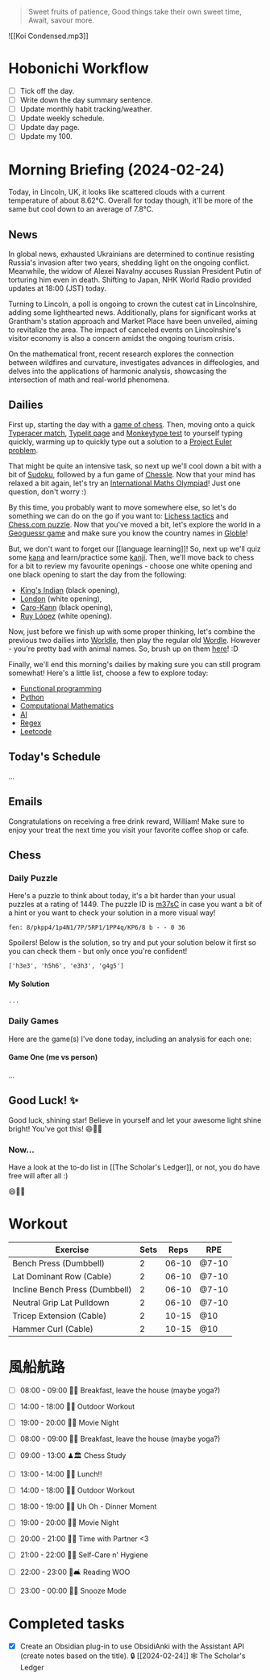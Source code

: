 > Sweet fruits of patience,
> Good things take their own sweet time,
> Await, savour more.

![[Koi Condensed.mp3]]

# Hobonichi Workflow

- [ ] Tick off the day.
- [ ] Write down the day summary sentence.
- [ ] Update monthly habit tracking/weather.
- [ ] Update weekly schedule.
- [ ] Update day page.
- [ ] Update my 100.

# Morning Briefing (2024-02-24)

Today, in Lincoln, UK, it looks like scattered clouds with a current temperature of about 8.62°C. Overall for today though, it'll be more of the same but cool down to an average of 7.8°C.

## News

In global news, exhausted Ukrainians are determined to continue resisting Russia's invasion after two years, shedding light on the ongoing conflict. Meanwhile, the widow of Alexei Navalny accuses Russian President Putin of torturing him even in death. Shifting to Japan, NHK World Radio provided updates at 18:00 (JST) today.

Turning to Lincoln, a poll is ongoing to crown the cutest cat in Lincolnshire, adding some lighthearted news. Additionally, plans for significant works at Grantham's station approach and Market Place have been unveiled, aiming to revitalize the area. The impact of canceled events on Lincolnshire's visitor economy is also a concern amidst the ongoing tourism crisis.

On the mathematical front, recent research explores the connection between wildfires and curvature, investigates advances in diffeologies, and delves into the applications of harmonic analysis, showcasing the intersection of math and real-world phenomena.

## Dailies

First up, starting the day with a [game of chess](https://www.chess.com/play/online). Then, moving onto a quick [Typeracer match](https://play.typeracer.com), [Typelit page](https://www.typelit.io/typing-console/Metamorphosis) and [Monkeytype test](https://monkeytype.com) to yourself typing quickly, warming up to quickly type out a solution to a [Project Euler problem](https://projecteuler.net/archives).

That might be quite an intensive task, so next up we'll cool down a bit with a bit of [Sudoku](https://www.dailysudoku.com/sudoku/play.shtml?today=1), followed by a fun game of [Chessle](https://jackli.gg/chessle/). Now that your mind has relaxed a bit again, let's try an [International Maths Olympiad](obsidian://open?vault=content&file=IMO%20Questions%2Fmds%2Fmds)! Just one question, don't worry :)

By this time, you probably want to move somewhere else, so let's do something we can do on the go if you want to: [Lichess tactics](https://lichess.org/study/topic/Tactics/hot) and [Chess.com puzzle](https://www.chess.com/puzzles). Now that you've moved a bit, let's explore the world in a [Geoguessr game](https://www.geoguessr.com) and make sure you know the country names in [Globle](https://globle-game.com)!

But, we don't want to forget our [[language learning]]! So, next up we'll quiz some [kana](https://kana-quiz.tofugu.com) and learn/practice some [kanji](https://www.wanikani.com/dashboard). Then, we'll move back to chess for a bit to review my favourite openings - choose one white opening and one black opening to start the day from the following:

- [King's Indian](https://www.youtube.com/watch?v=5XyayUs6J1M) (black opening),
- [London](https://www.youtube.com/watch?v=dksvHyyI_Vo) (white opening),
- [Caro-Kann](https://www.youtube.com/watch?v=0p_881Nwoo4) (black opening),
- [Ruy López](https://www.youtube.com/watch?v=csJKauwbYFk) (white opening).

Now, just before we finish up with some proper thinking, let's combine the previous two dailies into [Worldle](https://worldle.teuteuf.fr), then play the regular old [Wordle](https://www.nytimes.com/games/wordle/index.html). However - you're pretty bad with animal names. So, brush up on them [here](https://metazooa.com)! :D

Finally, we'll end this morning's dailies by making sure you can still program somewhat! Here's a little list, choose a few to explore today:

- [Functional programming](https://www.hackerrank.com/domains/fp)
- [Python](https://www.hackerrank.com/domains/python)
- [Computational Mathematics](https://www.hackerrank.com/domains/mathematics)
- [AI](https://www.hackerrank.com/domains/ai)
- [Regex](https://www.hackerrank.com/domains/regex)
- [Leetcode](https://leetcode.com/problemset/)

## Today's Schedule

...

## Emails

Congratulations on receiving a free drink reward, William! Make sure to enjoy your treat the next time you visit your favorite coffee shop or cafe.

## Chess

### Daily Puzzle

Here's a puzzle to think about today, it's a bit harder than your usual puzzles at a rating of 1449. The puzzle ID is [m37sC](https://lichess.org/training/m37sC) in case you want a bit of a hint or you want to check your solution in a more visual way!

```chessboard
fen: 8/pkpp4/1p4N1/7P/5RP1/1PP4q/KP6/8 b - - 0 36
```

Spoilers! Below is the solution, so try and put your solution below it first so you can check them - but only once you're confident!

```spoiler-block
['h3e3', 'h5h6', 'e3h3', 'g4g5']
```

#### My Solution

```
...
```

### Daily Games

Here are the game(s) I've done today, including an analysis for each one:

#### Game One (me vs person)

...

## Good Luck! ✨

Good luck, shining star! Believe in yourself and let your awesome light shine bright! You've got this! 😄🌟🍀

### Now...

Have a look at the to-do list in [[The Scholar's Ledger]], or not, you do have free will after all :)

😄🎉🌟

# Workout

| Exercise                                   | Sets | Reps   | RPE   |
| ------------------------------------------ | ---- | ------ | ----- |
| Bench Press (Dumbbell)         | 2    | 06-10  | @7-10 |
| Lat Dominant Row (Cable)       | 2    | 06-10  | @7-10 |
| Incline Bench Press (Dumbbell) | 2    | 06-10  | @7-10 |
| Neutral Grip Lat Pulldown      | 2    | 06-10  | @7-10 |
| Tricep Extension (Cable)       | 2    | 10-15  | @10   |
| Hammer Curl (Cable)            | 2    | 10-15  | @10   |

# 風船航路

- [ ] 08:00 - 09:00 🍳🥓 Breakfast, leave the house (maybe yoga?)
- [ ] 14:00 - 18:00 🚴🚶 Outdoor Workout
- [ ] 19:00 - 20:00 🍕🎥 Movie Night

- [ ] 08:00 - 09:00 🍳🥓 Breakfast, leave the house (maybe yoga?)
- [ ] 09:00 - 13:00 ♟🏛 Chess Study
- [ ] 13:00 - 14:00 🥫🍜 Lunch!!
- [ ] 14:00 - 18:00 🚴🚶 Outdoor Workout
- [ ] 18:00 - 19:00 🥫🍜 Uh Oh - Dinner Moment
- [ ] 19:00 - 20:00 🍕🎥 Movie Night
- [ ] 20:00 - 21:00 💌💑 Time with Partner <3
- [ ] 21:00 - 22:00 🚿🧼 Self-Care n' Hygiene
- [ ] 22:00 - 23:00 📖🛋 Reading WOO
- [ ] 23:00 - 00:00 🛌💤 Snooze Mode

# Completed tasks

- [x] Create an Obsidian plug-in to use ObsidiAnki with the Assistant API (create notes based on the title). 🔒 [[2024-02-24]] 🕸️ The Scholar's Ledger
